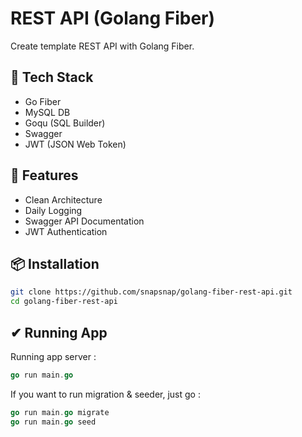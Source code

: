 # REST API (Golang Fiber)

Create template REST API with Golang Fiber.

## 🚀 Tech Stack

- Go Fiber
- MySQL DB
- Goqu (SQL Builder)
- Swagger
- JWT (JSON Web Token)

## 📝 Features

- Clean Architecture
- Daily Logging
- Swagger API Documentation
- JWT Authentication

## 📦 Installation

```sh
git clone https://github.com/snapsnap/golang-fiber-rest-api.git
cd golang-fiber-rest-api
```

## ✔ Running App

Running app server :

```go
go run main.go
```

If you want to run migration & seeder, just go :

```go
go run main.go migrate
go run main.go seed
```
